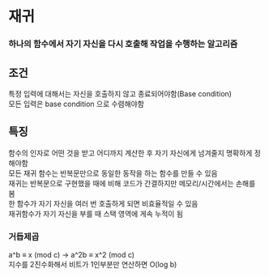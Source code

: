 # 재귀
### 하나의 함수에서 자기 자신을 다시 호출해 작업을 수행하는 알고리즘
## 조건
특정 입력에 대해서는 자신을 호출하지 않고 종료되어야함(Base condition)  
모든 입력은 base condition 으로 수렴해야함  
## 특징
함수의 인자로 어떤 것을 받고 어디까지 계산한 후 자기 자신에게 넘겨줄지 명확하게 정해야함  
모든 재귀 함수는 반복문만으로 동일한 동작을 하는 함수를 만들 수 있음  
재귀는 반복문으로 구현했을 때에 비해 코드가 간결하지만 메모리/시간에서는 손해를 봄  
한 함수가 자기 자신을 여러 번 호출하게 되면 비효율적일 수 있음  
재귀함수가 자기 자신을 부를 때 스택 영역에 게속 누적이 됨

### 거듭제곱
a^b ≡ x (mod c) -> a^2b ≡ x^2 (mod c)  
지수를 2진수화해서 비트가 1인부분만 연산하면 O(log b)